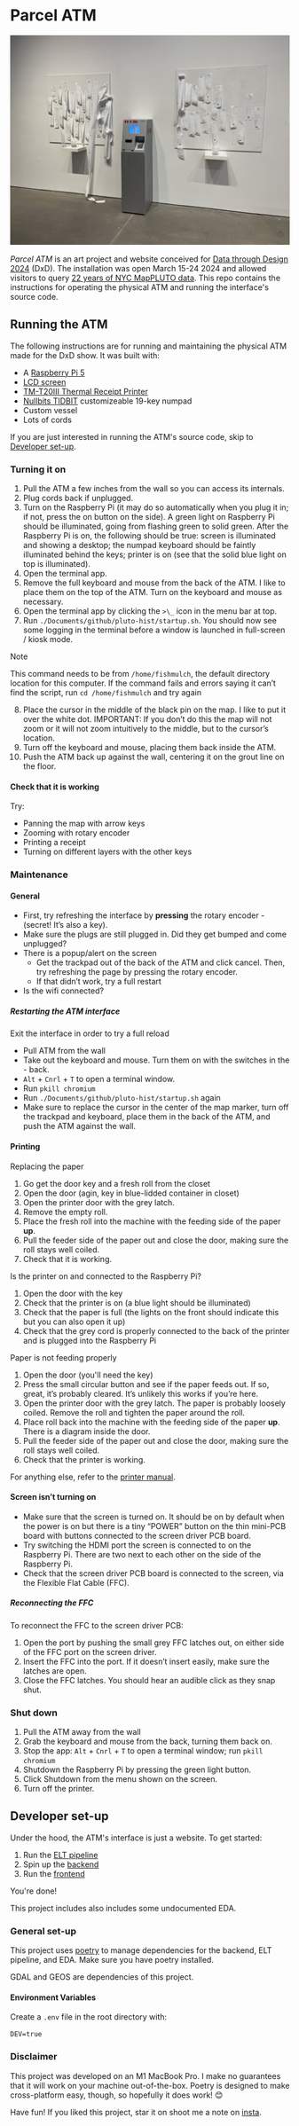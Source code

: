 # Parcel ATM

![The *Parcel ATM* at BRIC](./ATM-at-BRIC.jpg)

_Parcel ATM_ is an art project and website conceived for [Data through Design 2024](https://datathroughdesign.com/) (DxD). The installation was open March 15-24 2024 and allowed visitors to query [22 years of NYC MapPLUTO data](https://www.nyc.gov/site/planning/data-maps/open-data/bytes-archive.page). This repo contains the instructions for operating the physical ATM and running the interface's source code.

## Running the ATM

The following instructions are for running and maintaining the physical ATM made for the DxD show. It was built with:

- A [Raspberry Pi 5](https://www.raspberrypi.com/products/raspberry-pi-5/)
- [LCD screen](https://www.pishop.us/product/hdmi-8-ips-lcd-screen-kit-1024x768/)
- [TM-T20III Thermal Receipt Printer](https://epson.com/For-Work/Printers/POS/TM-T20III-Thermal-Receipt-Printer/p/C31CH51A9972)
- [Nullbits TIDBIT](https://nullbits.co/tidbit/) customizeable 19-key numpad
- Custom vessel
- Lots of cords

If you are just interested in running the ATM's source code, skip to [Developer set-up](#developer-set-up).

### Turning it on

1. Pull the ATM a few inches from the wall so you can access its internals.
1. Plug cords back if unplugged.
1. Turn on the Raspberry Pi (it may do so automatically when you plug it in; if not, press the on button on the side). A green light on Raspberry Pi should be illuminated, going from flashing green to solid green. After the Raspberry Pi is on, the following should be true: screen is illuminated and showing a desktop; the numpad keyboard should be faintly illuminated behind the keys; printer is on (see that the solid blue light on top is illuminated).
1. Open the terminal app.
1. Remove the full keyboard and mouse from the back of the ATM. I like to place them on the top of the ATM. Turn on the keyboard and mouse as necessary.
1. Open the terminal app by clicking the `>\_` icon in the menu bar at top.
1. Run `./Documents/github/pluto-hist/startup.sh`. You should now see some logging in the terminal before a window is launched in full-screen / kiosk mode.

> [!NOTE]
> This command needs to be from `/home/fishmulch`, the default directory location for this computer. If the command fails and errors saying it can’t find the script, run `cd /home/fishmulch` and try again

8. Place the cursor in the middle of the black pin on the map. I like to put it over the white dot. IMPORTANT: If you don’t do this the map will not zoom or it will not zoom intuitively to the middle, but to the cursor’s location.
1. Turn off the keyboard and mouse, placing them back inside the ATM.
1. Push the ATM back up against the wall, centering it on the grout line on the floor.

#### Check that it is working

Try:

- Panning the map with arrow keys
- Zooming with rotary encoder
- Printing a receipt
- Turning on different layers with the other keys

### Maintenance

#### General

- First, try refreshing the interface by **pressing** the rotary encoder - (secret! It’s also a key).
- Make sure the plugs are still plugged in. Did they get bumped and come unplugged?
- There is a popup/alert on the screen
  - Get the trackpad out of the back of the ATM and click cancel. Then, try refreshing the page by pressing the rotary encoder.
  - If that didn’t work, try a full restart
- Is the wifi connected?

##### Restarting the ATM interface

Exit the interface in order to try a full reload

- Pull ATM from the wall
- Take out the keyboard and mouse. Turn them on with the switches in the - back.
- `Alt` + `Cnrl` + `T` to open a terminal window.
- Run `pkill chromium`
- Run `./Documents/github/pluto-hist/startup.sh` again
- Make sure to replace the cursor in the center of the map marker, turn off the trackpad and keyboard, place them in the back of the ATM, and push the ATM against the wall.

#### Printing

Replacing the paper

1. Go get the door key and a fresh roll from the closet
1. Open the door (agin, key in blue-lidded container in closet)
1. Open the printer door with the grey latch.
1. Remove the empty roll.
1. Place the fresh roll into the machine with the feeding side of the paper **up**.
1. Pull the feeder side of the paper out and close the door, making sure the roll stays well coiled.
1. Check that it is working.

Is the printer on and connected to the Raspberry Pi?

1. Open the door with the key
1. Check that the printer is on (a blue light should be illuminated)
1. Check that the paper is full (the lights on the front should indicate this but you can also open it up)
1. Check that the grey cord is properly connected to the back of the printer and is plugged into the Raspberry Pi

Paper is not feeding properly

1. Open the door (you'll need the key)
1. Press the small circular button and see if the paper feeds out. If so, great, it’s probably cleared. It’s unlikely this works if you’re here.
1. Open the printer door with the grey latch. The paper is probably loosely coiled. Remove the roll and tighten the paper around the roll.
1. Place roll back into the machine with the feeding side of the paper **up**. There is a diagram inside the door.
1. Pull the feeder side of the paper out and close the door, making sure the roll stays well coiled.
1. Check that the printer is working.

For anything else, refer to the [printer manual](https://download4.epson.biz/sec_pubs/bs/pdf/TM-T20III_trg_en_revE.pdf).

#### Screen isn’t turning on

- Make sure that the screen is turned on. It should be on by default when the power is on but there is a tiny “POWER” button on the thin mini-PCB board with buttons connected to the screen driver PCB board.
- Try switching the HDMI port the screen is connected to on the Raspberry Pi. There are two next to each other on the side of the Raspberry Pi.
- Check that the screen driver PCB board is connected to the screen, via the Flexible Flat Cable (FFC).

##### Reconnecting the FFC

To reconnect the FFC to the screen driver PCB:

1. Open the port by pushing the small grey FFC latches out, on either side of the FFC port on the screen driver.
1. Insert the FFC into the port. If it doesn’t insert easily, make sure the latches are open.
1. Close the FFC latches. You should hear an audible click as they snap shut.

### Shut down

1. Pull the ATM away from the wall
1. Grab the keyboard and mouse from the back, turning them back on.
1. Stop the app: `Alt` + `Cnrl` + `T` to open a terminal window; run `pkill chromium`
1. Shutdown the Raspberry Pi by pressing the green light button.
1. Click Shutdown from the menu shown on the screen.
1. Turn off the printer.

## Developer set-up

Under the hood, the ATM's interface is just a website. To get started:

1. Run the [ELT pipeline](./elt/README.md)
1. Spin up the [backend](./backend/README.md)
1. Run the [frontend](./pluto-hist/README.md)

You're done!

This project includes also includes some undocumented EDA.

### General set-up

This project uses [poetry](https://python-poetry.org/docs/) to manage dependencies for the backend, ELT pipeline, and EDA. Make sure you have poetry installed.

GDAL and GEOS are dependencies of this project.

#### Environment Variables

Create a `.env` file in the root directory with:

```
DEV=true
```

### Disclaimer

This project was developed on an M1 MacBook Pro. I make no guarantees that it will work on your machine out-of-the-box. Poetry is designed to make cross-platform easy, though, so hopefully it does work! :blush:

Have fun! If you liked this project, star it on shoot me a note on [insta](https://www.instagram.com/fishmulch/).
